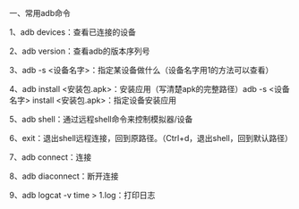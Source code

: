 一、常用adb命令

1、adb devices：查看已连接的设备

2、adb version：查看adb的版本序列号

3、adb -s <设备名字>：指定某设备做什么（设备名字用1的方法可以查看）

4、adb install <安装包.apk>：安装应用（写清楚apk的完整路径）adb -s <设备名字> install <安装包.apk>：指定设备安装应用

5、adb shell：通过远程shell命令来控制模拟器/设备

6、exit：退出shell远程连接，回到原路径。（Ctrl+d，退出shell，回到默认路径）

7、adb connect：连接

8、adb diaconnect：断开连接

9、adb logcat -v time > 1.log：打印日志

